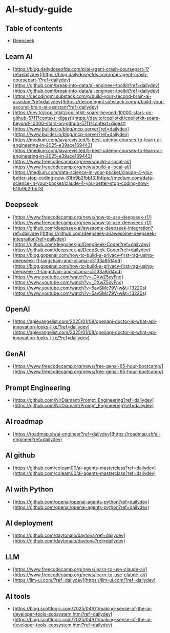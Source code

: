 # AI-study-guide

## Table of contents

- [Deepseek](#Deepseek)


## Learn AI
- [https://blog.dailydoseofds.com/p/ai-agent-crash-coursepart-1?ref=dailydev](https://blog.dailydoseofds.com/p/ai-agent-crash-coursepart-1?ref=dailydev)<br>
- [https://github.com/break-into-data/ai-engineer-toolkit?ref=dailydev](https://github.com/break-into-data/ai-engineer-toolkit?ref=dailydev)<br>
- [https://decodingml.substack.com/p/build-your-second-brain-ai-assistant?ref=dailydev](https://decodingml.substack.com/p/build-your-second-brain-ai-assistant?ref=dailydev)<br>
- [https://dev.to/copilotkit/copilotkit-soars-beyond-10000-stars-on-github-57f1?context=digest](https://dev.to/copilotkit/copilotkit-soars-beyond-10000-stars-on-github-57f1?context=digest)<br>
- [https://www.builder.io/blog/mcp-server?ref=dailydev](https://www.builder.io/blog/mcp-server?ref=dailydev)<br>
- [https://medium.com/javarevisited/5-best-udemy-courses-to-learn-ai-engineering-in-2025-e39ace169443](https://medium.com/javarevisited/5-best-udemy-courses-to-learn-ai-engineering-in-2025-e39ace169443)<br>
- [https://www.freecodecamp.org/news/build-a-local-ai/](https://www.freecodecamp.org/news/build-a-local-ai/)<br>
- [https://medium.com/data-science-in-your-pocket/claude-4-you-better-stop-coding-now-61fb9b2fbbf3](https://medium.com/data-science-in-your-pocket/claude-4-you-better-stop-coding-now-61fb9b2fbbf3)<br>

## Deepseek
- [https://www.freecodecamp.org/news/how-to-use-deepseek-r1/](https://www.freecodecamp.org/news/how-to-use-deepseek-r1/)<br>
- [https://github.com/deepseek-ai/awesome-deepseek-integration?ref=dailydev](https://github.com/deepseek-ai/awesome-deepseek-integration?ref=dailydev)<br>
- [https://github.com/deepseek-ai/DeepSeek-Coder?ref=dailydev](https://github.com/deepseek-ai/DeepSeek-Coder?ref=dailydev)<br>
- [https://blog.gopenai.com/how-to-build-a-privacy-first-rag-using-deepseek-r1-langchain-and-ollama-c5133a8514dd](https://blog.gopenai.com/how-to-build-a-privacy-first-rag-using-deepseek-r1-langchain-and-ollama-c5133a8514dd)<br>
- [https://www.youtube.com/watch?v=_CXwZ5xyFno](https://www.youtube.com/watch?v=_CXwZ5xyFno)<br>
- [https://www.youtube.com/watch?v=5avSMc79V-w&t=13220s](https://www.youtube.com/watch?v=5avSMc79V-w&t=13220s)<br>

## OpenAI
- [https://apievangelist.com/2025/01/08/openapi-doctor-is-what-api-innovation-looks-like/?ref=dailydev](https://apievangelist.com/2025/01/08/openapi-doctor-is-what-api-innovation-looks-like/?ref=dailydev)<br>

## GenAI
- [https://www.freecodecamp.org/news/free-genai-65-hour-bootcamp/](https://www.freecodecamp.org/news/free-genai-65-hour-bootcamp/)<br>

## Prompt Engineering
- [https://github.com/NirDiamant/Prompt_Engineering?ref=dailydev](https://github.com/NirDiamant/Prompt_Engineering?ref=dailydev)<br>

## AI roadmap
- [https://roadmap.sh/ai-engineer?ref=dailydev](https://roadmap.sh/ai-engineer?ref=dailydev)<br>

## AI github
- [https://github.com/coleam00/ai-agents-masterclass?ref=dailydev](https://github.com/coleam00/ai-agents-masterclass?ref=dailydev)<br>

## AI with Python
- [https://github.com/openai/openai-agents-python?ref=dailydev](https://github.com/openai/openai-agents-python?ref=dailydev)<br>

## AI deployment
- [https://github.com/daytonaio/daytona?ref=dailydev](https://github.com/daytonaio/daytona?ref=dailydev)<br>

## LLM
- [https://www.freecodecamp.org/news/learn-to-use-claude-ai/](https://www.freecodecamp.org/news/learn-to-use-claude-ai/)<br>
- [https://llm-ui.com/?ref=dailydev](https://llm-ui.com/?ref=dailydev)<br>

## AI tools
- [https://blog.scottlogic.com/2025/04/01/making-sense-of-the-ai-developer-tools-ecosystem.html?ref=dailydev](https://blog.scottlogic.com/2025/04/01/making-sense-of-the-ai-developer-tools-ecosystem.html?ref=dailydev)<br>
